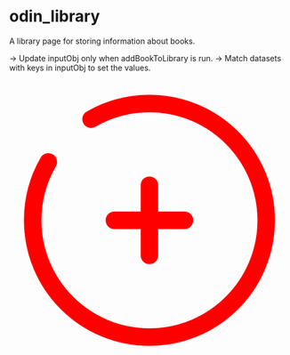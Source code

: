 # odin_library
A library page for storing information about books.


-> Update inputObj only when addBookToLibrary is run.
-> Match datasets with keys in inputObj to set the values.

<svg viewBox="0 0 24 24" fill="none" xmlns="http://www.w3.org/2000/svg" transform="rotate(0)"><g id="SVGRepo_bgCarrier" stroke-width="0"></g><g id="SVGRepo_tracerCarrier" stroke-linecap="round" stroke-linejoin="round"></g><g id="SVGRepo_iconCarrier"> <path d="M15 12L12 12M12 12L9 12M12 12L12 9M12 12L12 15" stroke="#ff0000" stroke-width="1.5" stroke-linecap="round"></path> <path d="M7 3.33782C8.47087 2.48697 10.1786 2 12 2C17.5228 2 22 6.47715 22 12C22 17.5228 17.5228 22 12 22C6.47715 22 2 17.5228 2 12C2 10.1786 2.48697 8.47087 3.33782 7" stroke="#ff0000" stroke-width="1.5" stroke-linecap="round"></path> </g></svg>